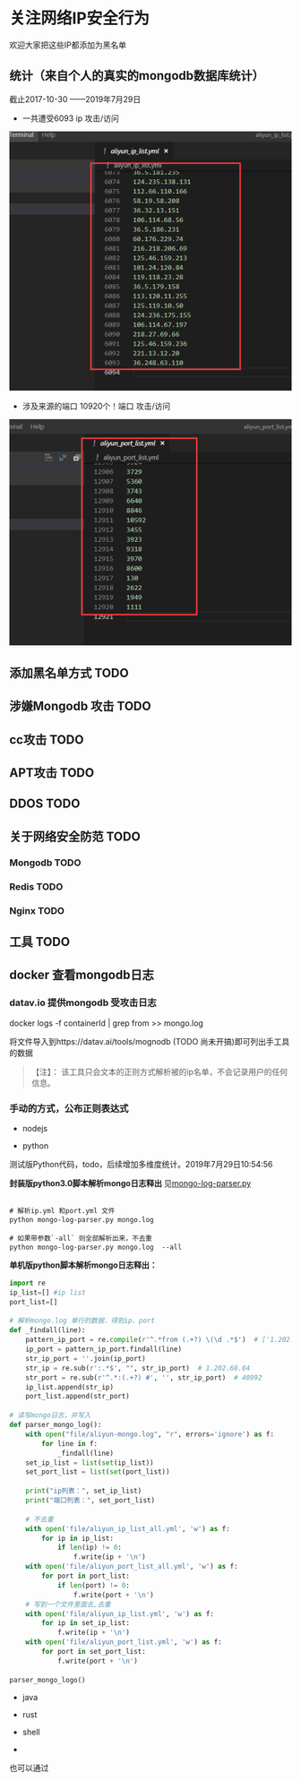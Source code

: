 # 关注网络IP安全行为

欢迎大家把这些IP都添加为黑名单


## 统计（来自个人的真实的mongodb数据库统计）

截止2017-10-30 ——2019年7月29日

- 一共遭受6093 ip 攻击/访问

![attack-mongo-ip-list](attack-mongo/images/attack-mongo-ip.png)

- 涉及来源的端口 10920个！端口 攻击/访问

![attack-mongo-port-list](attack-mongo/images/attack-mongo-port.png)
## 添加黑名单方式 TODO

## 涉嫌Mongodb 攻击 TODO

## cc攻击 TODO

## APT攻击 TODO

## DDOS TODO

## 关于网络安全防范 TODO

### Mongodb  TODO
### Redis TODO
### Nginx  TODO

## 工具  TODO

## docker 查看mongodb日志

### datav.io 提供mongodb 受攻击日志

docker logs -f containerId | grep from   >> mongo.log 


将文件导入到https://datav.ai/tools/mognodb  (TODO 尚未开搞)即可列出手工具的数据

>【注】： 该工具只会文本的正则方式解析被的ip名单，不会记录用户的任何信息。

### 手动的方式，公布正则表达式

- nodejs

- python

测试版Python代码，todo，后续增加多维度统计。2019年7月29日10:54:56

**封装版python3.0脚本解析mongo日志释出**
见[mongo-log-parser.py](attack-mongo/python/mongo-log-parser.py)

```shell

# 解析ip.yml 和port.yml 文件
python mongo-log-parser.py mongo.log  

# 如果带参数`-all` 则全部解析出来，不去重
python mongo-log-parser.py mongo.log  --all

```

**单机版python脚本解析mongo日志释出：**

```python
import re
ip_list=[] #ip list
port_list=[]

# 解析mongo.log 单行的数据，得到ip、port
def _findall(line):
    pattern_ip_port = re.compile(r'^.*from (.+?) \(\d .*$')  # ['1.202.68.84:40992 #6238']
    ip_port = pattern_ip_port.findall(line)
    str_ip_port = ''.join(ip_port)
    str_ip = re.sub(r':.*$', "", str_ip_port)  # 1.202.68.84
    str_port = re.sub(r'^.*:(.+?) #', '', str_ip_port)  # 40992
    ip_list.append(str_ip)
    port_list.append(str_port)

# 读写mongo日志，并写入
def parser_mongo_log():
    with open("file/aliyun-mongo.log", "r", errors='ignore') as f:
        for line in f:
            _findall(line)
    set_ip_list = list(set(ip_list))
    set_port_list = list(set(port_list))

    print("ip列表：", set_ip_list)
    print("端口列表：", set_port_list)

    # 不去重
    with open('file/aliyun_ip_list_all.yml', 'w') as f:
        for ip in ip_list:
            if len(ip) != 0:
                f.write(ip + '\n')
    with open('file/aliyun_port_list_all.yml', 'w') as f:
        for port in port_list:
            if len(port) != 0:
                f.write(port + '\n')
    # 写到一个文件里面去,去重
    with open('file/aliyun_ip_list.yml', 'w') as f:
        for ip in set_ip_list:
            f.write(ip + '\n')
    with open('file/aliyun_port_list.yml', 'w') as f:
        for port in set_port_list:
            f.write(port + '\n')

parser_mongo_logo()
```
- java

- rust

- shell

-
也可以通过